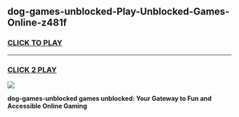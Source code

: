 
## dog-games-unblocked-Play-Unblocked-Games-Online-z481f
<h3>
<a href="https://premium76.site?title=dog-games-unblocked&ref=25A">CLICK TO PLAY</a></h3>
<hr>

<h3>
<a href="https://premium76.site?title=dog-games-unblocked&ref=25A">CLICK 2 PLAY</a>
  
</h3>

<a href="https://premium76.site?title=dog-games-unblocked&ref=25A"><img src="https://clearcache.store/games.png"></a>


**dog-games-unblocked games unblocked: Your Gateway to Fun and Accessible Online Gaming**
